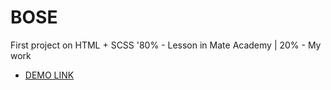 # BOSE
First project on HTML + SCSS  '80% - Lesson in Mate Academy | 20% - My work

- [DEMO LINK](https://<your_account>.github.io/BOSE/)
